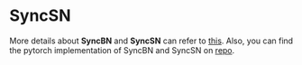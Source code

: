 # SyncSN
More details about **SyncBN** and **SyncSN** can refer to [this](http://htmlpreview.github.io/?https://github.com/JiaminRen/SyncSN/blob/master/syncBNsyncSN.html). Also, you can find the pytorch implementation of SyncBN and SyncSN on [repo](https://github.com/JiaminRen/CVdevKit/tree/master/CVdevKit/ops).
